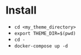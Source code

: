 # Install #
- `cd <my_theme_directory>`
- `export THEME_DIR=$(pwd)`
- `cd -`
- `docker-compose up -d`
